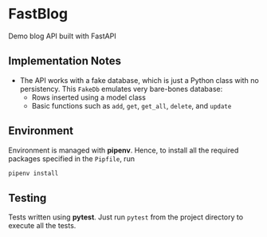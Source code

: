 # FastBlog
Demo blog API built with FastAPI


## Implementation Notes
- The API works with a fake database, which is just a Python class with no persistency. This `FakeDb`
emulates very bare-bones database:
    - Rows inserted using a model class
    - Basic functions such as `add`, `get`, `get_all`,  `delete`, and `update`


## Environment
Environment is managed with **pipenv**. Hence, to install all the required packages specified in the
`Pipfile`, run
```bash
pipenv install
```


## Testing
Tests written using **pytest**. Just run `pytest` from the project directory to execute all the tests.
